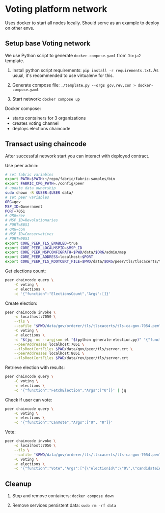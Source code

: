 # Voting platform network

Uses docker to start all nodes locally. Should serve as an example to deploy on other envs.

## Setup base Voting network

We use Python script to generate `docker-compose.yaml` from `Jinja2` template.

1. Install python script requirements: `pip install -r requirements.txt`.
As usual, it's recommended to use virtualenv for this.

2. Generate compose file: `./template.py --orgs gov,rev,con > docker-compose.yaml`

3. Start network: `docker compose up`

Docker compose:
* starts containers for 3 organizations
* creates voting channel
* deploys elections chaincode

## Transact using chaincode

After successful network start you can interact with deployed contract.

Use peer admin:
```bash
# set fabric variables
export PATH=$PATH:~/repo/fabric/fabric-samples/bin
export FABRIC_CFG_PATH=./config/peer
# update data ownership
sudo chown -R $USER:$USER data/
# set peer variables
ORG=gov
MSP_ID=Government
PORT=7051
# ORG=rev
# MSP_ID=Revolutionaries
# PORT=8051
# ORG=con
# MSP_ID=Conservatives
# PORT=9051
export CORE_PEER_TLS_ENABLED=true
export CORE_PEER_LOCALMSPID=$MSP_ID
export CORE_PEER_MSPCONFIGPATH=$PWD/data/$ORG/admin/msp
export CORE_PEER_ADDRESS=localhost:$PORT
export CORE_PEER_TLS_ROOTCERT_FILE=$PWD/data/$ORG/peer/tls/tlscacerts/tls-ca-$ORG-7054.pem
```

Get elections count:
```bash
peer chaincode query \
    -C voting \
    -n elections \
    -c '{"function":"ElectionsCount","Args":[]}'
```

Create election:
```bash
peer chaincode invoke \
    -o localhost:7050 \
    --tls \
    --cafile "$PWD/data/gov/orderer/tls/tlscacerts/tls-ca-gov-7054.pem" \
    -C voting \
    -n elections \
    -c "$(jq -nc --argjson el "$(python generate-election.py)" '{"function":"CreateElection","Args":[$el | tostring]}')" \
    --peerAddresses localhost:7051 \
    --tlsRootCertFiles $PWD/data/gov/peer/tls/server.crt \
    --peerAddresses localhost:8051 \
    --tlsRootCertFiles $PWD/data/rev/peer/tls/server.crt
```

Retrieve election with results:
```bash
peer chaincode query \
    -C voting \
    -n elections \
    -c '{"function":"FetchElection","Args":["0"]}' | jq
```

Check if user can vote:
```bash
peer chaincode query \
    -C voting \
    -n elections \
    -c '{"function":"CanVote","Args":["0", "0"]}'
```

Vote:
```bash
peer chaincode invoke \
    -o localhost:7050 \
    --tls \
    --cafile "$PWD/data/gov/orderer/tls/tlscacerts/tls-ca-gov-7054.pem" \
    -C voting \
    -n elections \
    -c '{"function":"Vote","Args":["{\"electionId\":\"0\",\"candidateId\":1,\"voterId\":\"0\"}"]}'
```


## Cleanup

1. Stop and remove containers: `docker compose down`

2. Remove services persistent data: `sudo rm -rf data`
